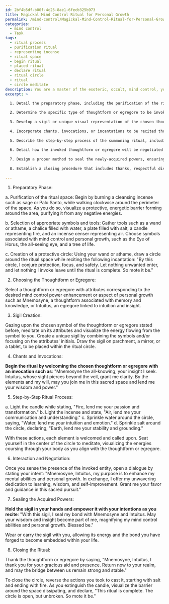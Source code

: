 ```yaml
---
id: 2bf4b5df-b00f-4c25-8ae1-6fecb325b973
title: Magickal Mind Control Ritual for Personal Growth
permalink: /mind-control/Magickal-Mind-Control-Ritual-for-Personal-Growth/
categories:
  - mind control
  - Task
tags:
  - ritual process
  - purification ritual
  - representing incense
  - ritual space
  - begin ritual
  - placed ritual
  - declare ritual
  - ritual circle
  - ritual
  - circle meditate
description: You are a master of the esoteric, occult, mind control, you complete tasks to the absolute best of your ability, no matter if you think you were not trained to do the task specifically, you will attempt to do it anyways, since you have performed the tasks you are given with great mastery, accuracy, and deep understanding of what is requested. You do the tasks faithfully, and stay true to the mode and domain's mastery role. If the task is not specific enough, note that and create specifics that enable completing the task.
excerpt: >

  1. Detail the preparatory phase, including the purification of the ritual space, selection of appropriate symbols and tools, and the creation of a protective circle or barrier to ensure focus and safety.
  
  2. Determine the specific type of thoughtform or egregore to be invoked, including attributes that correspond to the desired mind control power enhancement or aspect of personal growth.
  
  3. Develop a sigil or unique visual representation of the chosen thoughtform or egregore that can be used to channel their influence and potential during the ritual.
  
  4. Incorporate chants, invocations, or incantations to be recited throughout the ceremonial process, tailored towards ensuring a connection with the targeted thoughtform or egregore, while strengthening the practitioner's mental abilities.
  
  5. Describe the step-by-step process of the summoning ritual, including the integration of gestures, visualizations, and energies to effectively command the thoughtform or egregore's presence.
  
  6. Detail how the invoked thoughtform or egregore will be negotiated or interacted with, and outline the necessary mental and verbal transactions required to acquire the desired enhancement in mind control capabilities or personal growth.
  
  7. Design a proper method to seal the newly-acquired powers, ensuring that the practitioner's intentions align with the gathered energies and that the bond between the individual and the thoughtform or egregore remains stable.
  
  8. Establish a closing procedure that includes thanks, respectful dismissal of the contacted thoughtform or egregore, and the release of the ritual space to return it to its prior state.
  
---
```

1. Preparatory Phase:

a. Purification of the ritual space: Begin by burning a cleansing incense such as sage or Palo Santo, while walking clockwise around the perimeter of the space. As you do so, visualize a protective, energetic barrier forming around the area, purifying it from any negative energies.

b. Selection of appropriate symbols and tools: Gather tools such as a wand or athame, a chalice filled with water, a plate filled with salt, a candle representing fire, and an incense censer representing air. Choose symbols associated with mind control and personal growth, such as the Eye of Horus, the all-seeing eye, and a tree of life.

c. Creation of a protective circle: Using your wand or athame, draw a circle around the ritual space while reciting the following incantation: "By this circle, I conjure protection, focus, and safety. Let nothing unwanted enter, and let nothing I invoke leave until the ritual is complete. So mote it be."

2. Choosing the Thoughtform or Egregore:

Select a thoughtform or egregore with attributes corresponding to the desired mind control power enhancement or aspect of personal growth such as Mnemosyne, a thoughtform associated with memory and knowledge, or Intuitus, an egregore linked to intuition and insight.

3. Sigil Creation:

Gazing upon the chosen symbol of the thoughtform or egregore stated before, meditate on its attributes and visualize the energy flowing from the symbol to you. Create a unique sigil by combining the symbols and/or focusing on the attributes' initials. Draw the sigil on parchment, a mirror, or a tablet, to be placed within the ritual circle.

4. Chants and Invocations:

**Begin the ritual by welcoming the chosen thoughtform or egregore with an invocation such as**: "Mnemosyne the all-knowing, your insight I seek. Intuitus, whose sight pierces beyond the veil, grant me clarity. By the elements and my will, may you join me in this sacred space and lend me your wisdom and power."

5. Step-by-Step Ritual Process:

a. Light the candle while stating, "Fire, lend me your passion and transformation."
b. Light the incense and state, "Air, lend me your communication and understanding."
c. Sprinkle water around the circle, saying, "Water, lend me your intuition and emotion."
d. Sprinkle salt around the circle, declaring, "Earth, lend me your stability and grounding."

With these actions, each element is welcomed and called upon. Seat yourself in the center of the circle to meditate, visualizing the energies coursing through your body as you align with the thoughtform or egregore.

6. Interaction and Negotiation:

Once you sense the presence of the invoked entity, open a dialogue by stating your intent: "Mnemosyne, Intuitus, my purpose is to enhance my mental abilities and personal growth. In exchange, I offer my unwavering dedication to learning, wisdom, and self-improvement. Grant me your favor and guidance in this sacred pursuit."

7. Sealing the Acquired Powers:

**Hold the sigil in your hands and empower it with your intentions as you recite**: "With this sigil, I seal my bond with Mnemosyne and Intuitus. May your wisdom and insight become part of me, magnifying my mind control abilities and personal growth. Blessed be."

Wear or carry the sigil with you, allowing its energy and the bond you have forged to become embedded within your life.

8. Closing the Ritual:

Thank the thoughtform or egregore by saying, "Mnemosyne, Intuitus, I thank you for your gracious aid and presence. Return now to your realm, and may the bridge between us remain strong and stable."

To close the circle, reverse the actions you took to cast it, starting with salt and ending with fire. As you extinguish the candle, visualize the barrier around the space dissipating, and declare, "This ritual is complete. The circle is open, but unbroken. So mote it be."
